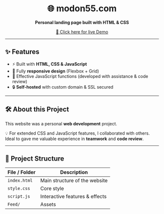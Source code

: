 <h1 align="center">🌐 modon55.com</h1>

<p align="center">
  <b>Personal landing page built with HTML & CSS</b><br/>
</p>

<p align="center">
  <a href="https://modon55.com" target="_blank">
    🔗 Click here for live Demo
  </a>
</p>

---

## ✨ Features
- ⚡ Built with **HTML, CSS & JavaScript**
- 📱 Fully **responsive design** (Flexbox + Grid)
- 🧩 Effective JavaScript functions (developed with assistance & code review)
- 🔒 **Self-hosted** with custom domain & SSL secured

---

## 🛠 About this Project
This website was a personal **web development** project.  

💡 For extended CSS and JavaScript features, I collaborated with others.  
Ideal to gave me valuable experience in **teamwork** and **code review**.  

---

## 📂 Project Structure
| File / Folder | Description |
|---------------|-------------|
| `index.html`  | Main structure of the website |
| `style.css`   | Core style |
| `script.js`   | Interactive features & effects |
| `Feed/`       | Assets |
